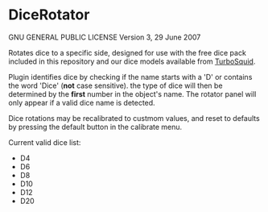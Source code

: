 # DiceRotator


GNU GENERAL PUBLIC LICENSE
Version 3, 29 June 2007

Rotates dice to a specific side, designed for use with the free dice pack included in this repository and
our dice models available from <a href="https://www.turbosquid.com/FullPreview/Index.cfm/ID/1678378" target="_blank">TurboSquid</a>.

Plugin identifies dice by checking if the name starts with a 'D' or contains the word 'Dice' (<strong>not</strong> case sensitive). the type of dice will then be determined by the <strong>first</strong> number in the object's name. The rotator panel will only appear if a valid dice name is detected.

Dice rotations may be recalibrated to custmom values, and reset to defaults by pressing the default button in the calibrate menu.

Current valid dice list:
<ul>
 	<li>D4</li>
 	<li>D6</li>
 	<li>D8</li>
 	<li>D10</li>
 	<li>D12</li>
 	<li>D20</li>
</ul>

